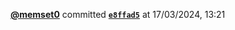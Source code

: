 <a href=https://github.com/memset0><strong>@memset0</strong></a>  committed <a href=https://github.com/memset0/memset0/commit/e8ffad553820dc76b4fd05a4978bbe8b2d1b2e41><strong><code>e8ffad5</code></strong></a>  at 17/03/2024, 13:21 
